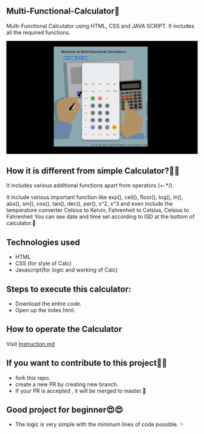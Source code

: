## Multi-Functional-Calculator🧮
Multi-Functional Calculator using HTML, CSS and JAVA SCRIPT. It includes all the required functions. 

![](https://github.com/nutanaarohi123/Multi-Functional-Calculator/blob/gh-pages/CaptureCalc.PNG)

## How it is different from simple Calculator?🤷‍♀️
 It includes various additional functions apart from operators (+-*/).
 
 It include various important function like exp(), ceil(), floor(), log(), ln(), abs(), sin(), cos(), tan(), dec(), per(), x^2, x^3 and even include the temperature converter Celsius to Kelvin, Fahrenheit to Celsius, Celsius to Fahrenheit
 You can see date and time set according to ISD at the bottom of calculator.🎑
 
 
 ## Technologies used
 - HTML 
 - CSS  (for style of Calc)
 - Javascript(for logic and working of Calc)
 
 ## Steps to execute this calculator:
- Download the entire code.
- Open up the index.html.

## How to operate the Calculator
   Visit [Instruction.md](https://github.com/nutanaarohi123/Multi-Functional-Calculator/blob/gh-pages/Instruction.md)

## If you want to contribute to this project🤷‍♂️ 
  - fork this repo.
  - create a new PR by creating new branch.
  - If your PR is accepted , it will be merged to master.🎉
 
 ## Good project for beginner😍😍
 - The logic is very simple with the minimum lines of code possible. ✨
 
 


